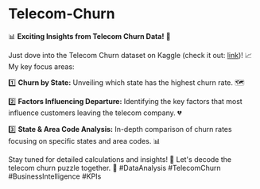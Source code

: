 # Telecom-Churn

📊 **Exciting Insights from Telecom Churn Data!** 🚀

Just dove into the Telecom Churn dataset on Kaggle (check it out: [link](https://www.kaggle.com/datasets/mnassrib/telecom-churn-datasets))! 📈 My key focus areas:

1️⃣ **Churn by State:**
   Unveiling which state has the highest churn rate. 🗺️

2️⃣ **Factors Influencing Departure:**
   Identifying the key factors that most influence customers leaving the telecom company. 💔

3️⃣ **State & Area Code Analysis:**
   In-depth comparison of churn rates focusing on specific states and area codes. 📊

Stay tuned for detailed calculations and insights! 🧐 Let's decode the telecom churn puzzle together. 🚀 #DataAnalysis #TelecomChurn #BusinessIntelligence #KPIs
